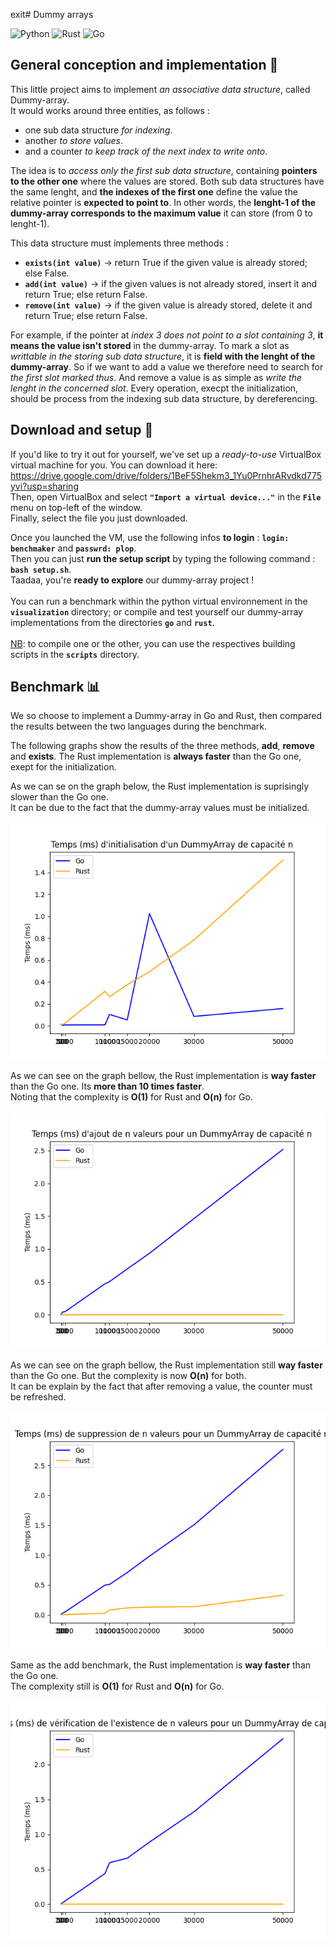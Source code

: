 exit# Dummy arrays

![Python](https://img.shields.io/badge/python-3670A0?style=for-the-badge&logo=python&logoColor=ffdd54)
![Rust](https://img.shields.io/badge/rust-%23000000.svg?style=for-the-badge&logo=rust&logoColor=white)
![Go](https://img.shields.io/badge/go-%2300ADD8.svg?style=for-the-badge&logo=go&logoColor=white)


## General conception and implementation 📑
This little project aims to implement _an associative data structure_, called Dummy-array.<br/>
It would works around three entities, as follows :
- one sub data structure _for indexing_.
- another _to store values_.
- and a counter _to keep track of the next index to write onto_.

The idea is to _access only the first sub data structure_, containing **pointers to the other one** where the values are stored.
Both sub data structures have the same lenght, and **the indexes of the first one** define the value the relative pointer
is **expected to point to**. In other words, the **lenght-1 of the dummy-array corresponds to the maximum value** it can store (from
0 to lenght-1).

This data structure must implements three methods :
- **`exists(int value)`** -> return True if the given value is already stored; else False.
- **`add(int value)`** -> if the given values is not already stored, insert it and return True; else return False.
- **`remove(int value)`** -> if the given value is already stored, delete it and return True; else return False.

For example, if the pointer at _index 3 does not point to a slot containing 3_, **it means the value isn't stored** in the dummy-array.
To mark a slot as _writtable in the storing sub data structure_, it is **field with the lenght of the dummy-array**. So if we want to 
add a value we therefore need to search for _the first slot marked thus_. And remove a value is as simple as _write the lenght in the 
concerned slot_.
Every operation, execpt the initialization, should be process from the indexing sub data structure, by dereferencing.

## Download and setup 🚂 
If you'd like to try it out for yourself, we've set up a _ready-to-use_ VirtualBox virtual machine for you. You can download it here:<br/>
https://drive.google.com/drive/folders/1BeF5Shekm3_1Yu0PrnhrARvdkd775yvi?usp=sharing <br/>
Then, open VirtualBox and select **`"Import a virtual device..."`** in the **`File`** menu on top-left of the window.<br/>
Finally, select the file you just downloaded.

Once you launched the VM, use the following infos **to login** : **`login: benchmaker`** and **`passwrd: plop`**.</br>
Then you can just **run the setup script** by typing the following command : **`bash setup.sh`**.<br/>
Taadaa, you're **ready to explore** our dummy-array project ! <br/>
<br/>
You can run a benchmark within the python virtual environnement in the **`visualization`** directory; or compile and test yourself our 
dummy-array implementations from the directories **`go`** and **`rust`**.<br/>
<br/>
<ins>NB</ins>: to compile one or the other, you can use the respectives building scripts in the **`scripts`** directory.

## Benchmark 📊
We so choose to implement a Dummy-array in Go and Rust, then compared the results between the two languages during the benchmark.

The following graphs show the results of the three methods, **add**, **remove** and **exists**. The Rust implementation is **always faster** than the Go one, exept for the initialization. 

As we can se on the graph below, the Rust implementation is suprisingly slower than the Go one.<br/>
It can be due to the fact that the dummy-array values must be initialized.<br/>
<br/>
![Benchmark_init](./readme_images/graphs/tc_initialize.png)

As we can see on the graph bellow, the Rust implementation is **way faster** than the Go one. Its **more than 10 times faster**.<br/>
Noting that the complexity is **O(1)** for Rust and **O(n)** for Go.<br/>
<br/>
![Benchmark_add](./readme_images/graphs/tc_add.png)

As we can see on the graph bellow, the Rust implementation still **way faster** than the Go one. But the complexity is now **O(n)** for both.<br/>
It can be explain by the fact that after removing a value, the counter must be refreshed.<br/>
<br/>
![Benchmark_remove](./readme_images/graphs/tc_remove.png)

Same as the add benchmark, the Rust implementation is **way faster** than the Go one.<br/>
The complexity still is **O(1)** for Rust and **O(n)** for Go.<br/>
<br/>
![Benchmark_exists](./readme_images/graphs/tc_exists.png)
